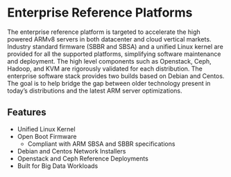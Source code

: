 # Enterprise Reference Platforms

The enterprise reference platform is targeted to accelerate the high powered ARMv8 servers in both datacenter and cloud vertical markets. Industry standard firmware (SBBR and SBSA) and a unified Linux kernel are provided for all the supported platforms, simplifying software maintenance and deployment. The high level components such as Openstack, Ceph, Hadoop, and KVM are rigorously validated for each distribution. The enterprise software stack provides two builds based on Debian and Centos. The goal is to help bridge the gap between older technology present in today’s distributions and the latest ARM server optimizations. 

## Features
 - Unified Linux Kernel
 - Open Boot Firmware
   - Compliant with ARM SBSA and SBBR specifications
 - Debian and Centos Network Installers
 - Openstack and Ceph Reference Deployments
 - Built for Big Data Workloads
